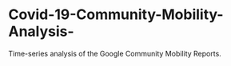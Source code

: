 # Covid-19-Community-Mobility-Analysis-
Time-series analysis of the Google Community Mobility Reports.
